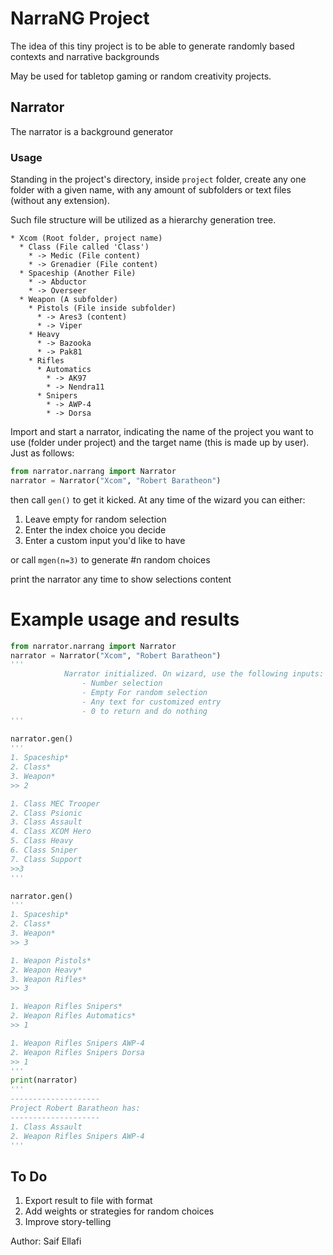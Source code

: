 # NarraNG Project

The idea of this tiny project is to be able to generate randomly based contexts and narrative backgrounds

May be used for tabletop gaming or random creativity projects.

## Narrator
The narrator is a background generator
### Usage
Standing in the project's directory, inside `project` folder, create any one folder with a given name, with any amount of subfolders or text files (without any extension).

Such file structure will be utilized as a hierarchy generation tree.

```
* Xcom (Root folder, project name)
  * Class (File called 'Class')
    * -> Medic (File content)
    * -> Grenadier (File content)
  * Spaceship (Another File)
    * -> Abductor
    * -> Overseer
  * Weapon (A subfolder)
    * Pistols (File inside subfolder)
      * -> Ares3 (content)
      * -> Viper
    * Heavy
      * -> Bazooka
      * -> Pak81
    * Rifles
      * Automatics
        * -> AK97
        * -> Nendra11
      * Snipers
        * -> AWP-4
        * -> Dorsa
```

Import and start a narrator, indicating the name of the project you want to use (folder under project) and the target name (this is made up by user). Just as follows:

```python
from narrator.narrang import Narrator
narrator = Narrator("Xcom", "Robert Baratheon")
```

then call `gen()` to get it kicked. At any time of the wizard you can either:

1. Leave empty for random selection
2. Enter the index choice you decide
3. Enter a custom input you'd like to have

or call `mgen(n=3)` to generate #n random choices

print the narrator any time to show selections content
        
# Example usage and results
```python
from narrator.narrang import Narrator
narrator = Narrator("Xcom", "Robert Baratheon")
'''
            Narrator initialized. On wizard, use the following inputs:
                - Number selection
                - Empty For random selection
                - Any text for customized entry
                - 0 to return and do nothing
'''
                
narrator.gen()
'''
1. Spaceship*
2. Class*
3. Weapon*
>> 2

1. Class MEC Trooper
2. Class Psionic
3. Class Assault
4. Class XCOM Hero
5. Class Heavy
6. Class Sniper
7. Class Support
>>3
'''

narrator.gen()
'''
1. Spaceship*
2. Class*
3. Weapon*
>> 3

1. Weapon Pistols*
2. Weapon Heavy*
3. Weapon Rifles*
>> 3

1. Weapon Rifles Snipers*
2. Weapon Rifles Automatics*
>> 1

1. Weapon Rifles Snipers AWP-4
2. Weapon Rifles Snipers Dorsa
>> 1
'''
print(narrator)
'''
--------------------
Project Robert Baratheon has:
--------------------
1. Class Assault
2. Weapon Rifles Snipers AWP-4
'''
```

## To Do
1. Export result to file with format
2. Add weights or strategies for random choices
3. Improve story-telling

Author: Saif Ellafi